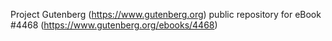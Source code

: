 Project Gutenberg (https://www.gutenberg.org) public repository for eBook #4468 (https://www.gutenberg.org/ebooks/4468)
